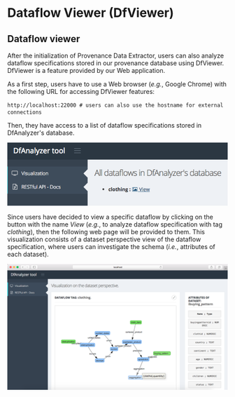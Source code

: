 # Dataflow Viewer (DfViewer)

## Dataflow viewer

After the initialization of Provenance Data Extractor, users can also analyze dataflow specifications stored in our provenance database using DfViewer. DfViewer is a feature provided by our Web application.

As a first step, users have to use a Web browser (*e.g.*, Google Chrome) with the following URL for accessing DfViewer features:

```
http://localhost:22000 # users can also use the hostname for external connections
```
Then, they have access to a list of dataflow specifications stored in DfAnalyzer's database.

![List of dataflow specifications](../../../img/dfa-webpage.png)

Since users have decided to view a specific dataflow by clicking on the button with the name *View* (*e.g.*, to analyze dataflow specification with tag *clothing*), then the following web page will be provided to them. This visualization consists of a dataset perspective view of the dataflow specification, where users can investigate the schema (*i.e.*, attributes of each dataset).

![List of dataflow specifications](../../../img/dfview.png)

